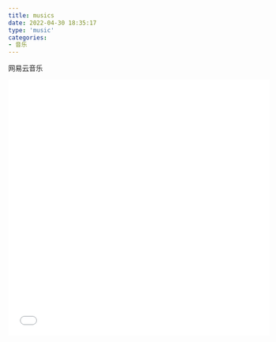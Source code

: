 ```yaml
---
title: musics
date: 2022-04-30 18:35:17
type: 'music'
categories: 
- 音乐
---
```

网易云音乐
<iframe frameborder="no" border="0" marginwidth="0" marginheight="0" width=530 height=520 src="//music.163.com/outchain/player?type=0&id=5217224147 &auto=1&height=430"></iframe>
